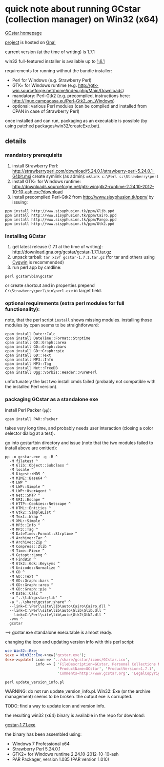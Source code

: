 # quick note about running GCstar (collection manager) on Win32 (x64)

[GCstar homepage](http://www.gcstar.org/index.en.php)

[project](https://gna.org/projects/gcstar) is hosted on [Gna!](https://gna.org)

current version (at the time of writing) is 1.7.1

win32 full-featured installer is available up to [1.6.1](http://download.gna.org/gcstar/win32/GCstar_1.6.1_Setup.exe)

requirements for running without the bundle installer:

* Perl for Windows (e.g. Strawberry Perl)
* GTK+ for Windows runtime (e.g. http://gtk-win.sourceforge.net/home/index.php/Main/Downloads)
* mandatory: Perl-Gtk2 (e.g. precompiled, instructions here: http://linux.campacasa.eu/Perl-Gtk2_on_Windows)
* optional: various Perl modules (can be compiled and installed from CPAN in case of Strawberry Perl)

once installed and can run, packaging as an executable is possible (by using patched packages/win32/createExe.bat).

## details

### mandatory prerequisits

1. install Strawberry Perl: http://strawberryperl.com/download/5.24.0.1/strawberry-perl-5.24.0.1-64bit.msi
create symlink (as admin): `mklink c:\Perl c:\Strawberry\perl`
2. install GTK+ for Windows runtime: http://downloads.sourceforge.net/gtk-win/gtk2-runtime-2.24.10-2012-10-10-ash.exe?download
3. install precompiled Perl-Gtk2 from http://www.sisyphusion.tk/ppm/ by issuing:
```
ppm install http://www.sisyphusion.tk/ppm/Glib.ppd
ppm install http://www.sisyphusion.tk/ppm/Cairo.ppd
ppm install http://www.sisyphusion.tk/ppm/Pango.ppd
ppm install http://www.sisyphusion.tk/ppm/Gtk2.ppd
```

### installing GCstar

1. get latest release (1.7.1 at the time of writing): http://download.gna.org/gcstar/gcstar-1.7.1.tar.gz
2. unpack tarball: `tar xzvf gcstar-1.7.1.tar.gz`
(for tar and others using [Cygwin](https://www.cygwin.com/) is recommended)
3. run perl app by cmdline:
```
perl gcstar\bin\gcstar
```
or create shortcut and in properties prepend `C:\Strawberry\perl\bin\perl.exe` in target field.

### optional requirements (extra perl modules for full functionality):

note, that the perl script `install` shows missing modules.
installing those modules by cpan seems to be straightforward:
```
cpan install Date::Calc
cpan install DateTime::Format::Strptime
cpan install GD::Graph::area
cpan install GD::Graph::bars
cpan install GD::Graph::pie
cpan install GD::Text
cpan install MP3::Info
cpan install MP3::Tag
cpan install Net::FreeDB
cpan install Ogg::Vorbis::Header::PurePerl
```

unfortunately the last two install cmds failed (probably not compatible with the installed Perl version).

### packaging GCstar as a standalone exe

install Perl Packer (`pp`):
```
cpan install PAR::Packer
```

takes very long time, and probably needs user interaction (closing a color selector dialog at a test).

go into gcstar\bin directory and issue (note that the two modules failed to install above are omitted):
```
pp -o gcstar.exe -g -B ^
  -M filetest ^
  -M Glib::Object::Subclass ^
  -M locale ^
  -M Digest::MD5 ^
  -M MIME::Base64 ^
  -M LWP ^
  -M LWP::Simple ^
  -M LWP::UserAgent ^
  -M Net::SMTP ^
  -M URI::Escape ^
  -M HTTP::Cookies::Netscape ^
  -M HTML::Entities ^
  -M Gtk2::SimpleList ^
  -M Text::Wrap ^
  -M XML::Simple ^
  -M MP3::Info ^
  -M MP3::Tag ^
  -M DateTime::Format::Strptime ^
  -M Archive::Tar ^
  -M Archive::Zip ^
  -M Compress::Zlib ^
  -M Time::Piece ^
  -M Getopt::Long ^
  -M FindBin ^
  -M Gtk2::Gdk::Keysyms ^
  -M Unicode::Normalize ^
  -M GD ^
  -M GD::Text ^
  -M GD::Graph::bars ^
  -M GD::Graph::area ^
  -M GD::Graph::pie ^
  -M Date::Calc ^
  -a "..\lib\gcstar;lib" ^
  -a "..\share\gcstar;share" ^
  --link=C:\Perl\site\lib\auto\Cairo\Cairo.dll ^
  --link=C:\Perl\site\lib\auto\Glib\Glib.dll ^
  --link=C:\Perl\site\lib\auto\Gtk2\Gtk2.dll ^
  -vvv ^
  gcstar
```

--> gcstar.exe standalone executable is almost ready.

changing the icon and updating version info with this perl script:
```perl
use Win32::Exe;
$exe = Win32::Exe->new('gcstar.exe');
$exe->update( icon => '../share/gcstar/icons/GCstar.ico',
              info => [ 'FileDescription=GCstar, Personal Collections Manager', 'FileVersion=1.7.1',
                        'ProductName=GCstar', 'ProductVersion=1.7.1',
                        'Comments=http://www.gcstar.org', 'LegalCopyright=GNU GPL'] );
```
```
perl update_version_info.pl
```

WARNING: do not run update_version_info.pl. Win32::Exe (or the
archive management) seems to be broken. the output exe is corrupted.

TODO: find a way to update icon and version info.

the resulting win32 (x64) binary is available in the repo for download:

[gcstar-1.7.1.exe](./gcstar-1.7.1.exe)

the binary has been assembled using:
* Windows 7 Professional x64
* Strawberry Perl 5.24.0.1
* GTK2+ for Windows runtime 2.24.10-2012-10-10-ash
* PAR Packager, version 1.035 (PAR version 1.010)
